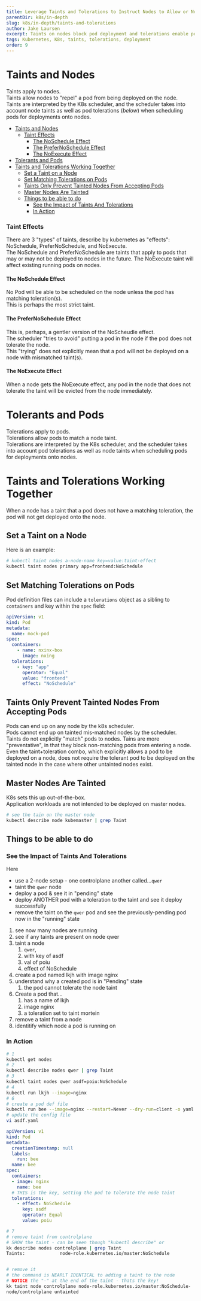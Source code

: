 ```yaml
---
title: Leverage Taints and Tolerations to Instruct Nodes to Allow or Not Allow Pod Deployment 
parentDir: k8s/in-depth
slug: k8s/in-depth/taints-and-tolerations
author: Jake Laursen
excerpt: Taints on nodes block pod deployment and tolerations enable pods to work with node taints
tags: Kubernetes, K8s, taints, tolerations, deployment
order: 9
---
```


# Taints and Nodes
Taints apply to nodes.  
Taints allow nodes to "repel" a pod from being deployed on the node.  
Taints are interpreted by the K8s scheduler, and the scheduler takes into account node taints as well as pod tolerations (_below_) when scheduling pods for deployments onto nodes.  

- [Taints and Nodes](#taints-and-nodes)
    - [Taint Effects](#taint-effects)
      - [The NoSchedule Effect](#the-noschedule-effect)
      - [The PreferNoSchedule Effect](#the-prefernoschedule-effect)
      - [The NoExecute Effect](#the-noexecute-effect)
- [Tolerants and Pods](#tolerants-and-pods)
- [Taints and Tolerations Working Together](#taints-and-tolerations-working-together)
  - [Set a Taint on a Node](#set-a-taint-on-a-node)
  - [Set Matching Tolerations on Pods](#set-matching-tolerations-on-pods)
  - [Taints Only Prevent Tainted Nodes From Accepting Pods](#taints-only-prevent-tainted-nodes-from-accepting-pods)
  - [Master Nodes Are Tainted](#master-nodes-are-tainted)
  - [Things to be able to do](#things-to-be-able-to-do)
    - [See the Impact of Taints And Tolerations](#see-the-impact-of-taints-and-tolerations)
    - [In Action](#in-action)

### Taint Effects
There are 3 "types" of taints, describe by kubernetes as "effects": NoSchedule, PreferNoSchedule, and NoExecute.  
The NoSchedule and PreferNoSchedule are taints that apply to pods that may or may not be deployed to nodes in the future. The NoExecute taint will affect existing running pods on nodes.  

#### The NoSchedule Effect
No Pod will be able to be scheduled on the node unless the pod has matching toleration(s).  
This is perhaps the most strict taint.  

#### The PreferNoSchedule Effect
This is, perhaps, a gentler version of the NoScheudle effect.  
The scheduler "tries to avoid" putting a pod in the node if the pod does not tolerate the node.  
This "trying" does not explicitly mean that a pod will not be deployed on a node with mismatched taint(s).  

#### The NoExecute Effect
When a node gets the NoExecute effect, any pod in the node that does not tolerate the taint will be evicted from the node immediately.  



# Tolerants and Pods
Tolerations apply to pods.  
Tolerations allow pods to match a node taint.  
Tolerations are interpreted by the K8s scheduler, and the scheduler takes into account pod tolerations as well as node taints when scheduling pods for deployments onto nodes.

# Taints and Tolerations Working Together
When a node has a taint that a pod does not have a matching toleration, the pod will not get deployed onto the node.  

## Set a Taint on a Node
Here is an example:
```bash
# kubectl taint nodes a-node-name key=value:taint-effect
kubectl taint nodes primary app=frontend:NoSchedule
```

## Set Matching Tolerations on Pods
Pod definition files can include a `tolerations` object as a sibling to `containers` and key within the `spec` field:
```yaml
apiVersion: v1
kind: Pod
metadata:
  name: mock-pod
spec:
  containers:
    - name: nxinx-box
      image: nxing
  tolerations:
    - key: "app"
      operator: "Equal"
      value: "frontend"
      effect: "NoSchedule"
```

## Taints Only Prevent Tainted Nodes From Accepting Pods
Pods can end up on any node by the k8s scheduler.  
Pods cannot end up on tainted mis-matched nodes by the scheduler.   
Taints do not explicitly "match" pods to nodes. Tains are more "preventative", in that they block non-matching pods from entering a node.  
Even the taint+toleration combo, which explicitly allows a pod to be deployed on a node, does not require the tolerant pod to be deployed on the tainted node in the case where other untainted nodes exist.

## Master Nodes Are Tainted
K8s sets this up out-of-the-box.  
Application workloads are not intended to be deployed on master nodes.  
```bash
# see the tain on the master node
kubectl describe node kubemaster | grep Taint
```

## Things to be able to do
### See the Impact of Taints And Tolerations
Here
- use a 2-node setup - one controlplane another called...`qwer`
- taint the `qwer` node
- deploy a pod & see it in "pending" state
- deploy ANOTHER pod with a toleration to the taint and see it deploy successfully
- remove the taint on the `qwer` pod and see the previously-pending pod now in the "running" state


1. see now many nodes are running
2. see if any taints are present on node qwer
3. taint a node
   1. `qwer`, 
   2. with key of asdf
   3. val of poiu
   4. effect of NoSchedule
4. create a pod named lkjh with image nginx
5. understand why a created pod is in "Pending" state
   1. the pod cannot tolerate the node taint
6. Create a pod that...
   1. has a name of lkjh
   2. image nginx
   3. a toleration set to taint mortein
7. remove a taint from a node
8. identitify which node a pod is running on
### In Action
```bash
# 1
kubectl get nodes
# 2
kubectl describe nodes qwer | grep Taint
# 3
kubectl taint nodes qwer asdf=poiu:NoSchedule
# 4 
kubectl run lkjh --image=nginx
# 6
# create a pod def file
kubectl run bee --image=nginx --restart=Never --dry-run=client -o yaml > asdf.yaml
# update the config file
vi asdf.yaml
```
```yaml
apiVersion: v1
kind: Pod
metadata:
  creationTimestamp: null
  labels:
    run: bee
  name: bee
spec:
  containers:
  - image: nginx
    name: bee
  # THIS is the key, setting the pod to tolerate the node taint 
  tolerations:
    - effect: NoSchedule
      key: asdf
      operator: Equal
      value: poiu
```

```bash
# 7
# remove taint from controlplane
# SHOW the taint - can be seen though "kubectl describe" or 
kk describe nodes controlplane | grep Taint
Taints:             node-role.kubernetes.io/master:NoSchedule


# remove it
# the command is NEARLT IDENTICAL to adding a taint to the node
# NOTICE the "-" at the end of the taint - thats the key!
kk taint node controlplane node-role.kubernetes.io/master:NoSchedule-
node/controlplane untainted
```
